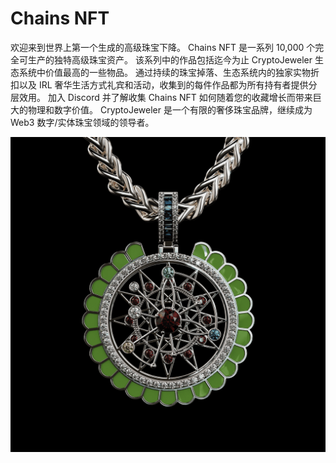# Chains NFT

欢迎来到世界上第一个生成的高级珠宝下降。 Chains NFT 是一系列 10,000 个完全可生产的独特高级珠宝资产。 该系列中的作品包括迄今为止 CryptoJeweler 生态系统中价值最高的一些物品。 通过持续的珠宝掉落、生态系统内的独家实物折扣以及 IRL 奢华生活方式礼宾和活动，收集到的每件作品都为所有持有者提供分层效用。 加入 Discord 并了解收集 Chains NFT 如何随着您的收藏增长而带来巨大的物理和数字价值。 CryptoJeweler 是一个有限的奢侈珠宝品牌，继续成为 Web3 数字/实体珠宝领域的领导者。

![nft](unnamed.png)
